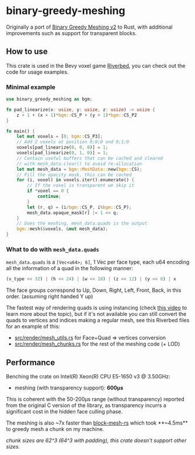 # binary-greedy-meshing
Originally a port of [Binary Greedy Meshing v2](https://github.com/cgerikj/binary-greedy-meshing) to Rust, with additional improvements such as support for transparent blocks.

## How to use
This crate is used in the Bevy voxel game [Riverbed](https://github.com/Inspirateur/riverbed), you can check out the code for usage examples.

### Minimal example
```rust
use binary_greedy_meshing as bgm;

fn pad_linearize(x: usize, y: usize, z: usize) -> usize {
    z + 1 + (x + 1)*bgm::CS_P + (y + 1)*bgm::CS_P2
}

fn main() {
    let mut voxels = [0; bgm::CS_P3];
    // Add 2 voxels at position 0;0;0 and 0;1;0
    voxels[pad_linearize(0, 0, 0)] = 1;
    voxels[pad_linearize(0, 1, 0)] = 1;
    // Contain useful buffers that can be cached and cleared 
    // with mesh_data.clear() to avoid re-allocation
    let mut mesh_data = bgm::MeshData::new(bgm::CS);
    // Fill the opacity mask, this can be cached 
    for (i, voxel) in voxels.iter().enumerate() {
        // If the voxel is transparent we skip it
        if *voxel == 0 {
            continue;
        }
        let (r, q) = (i/bgm::CS_P, i%bgm::CS_P);
        mesh_data.opaque_mask[r] |= 1 << q;
    }
    // Does the meshing, mesh_data.quads is the output
    bgm::mesh(&voxels, &mut mesh_data);
}
```

### What to do with `mesh_data.quads`
`mesh_data.quads` is a `[Vec<u64>; 6]`, 1 Vec<u64> per face type, each u64 encoding all the information of a quad in the following manner:
```rust
(v_type << 32) | (h << 24) | (w << 18) | (z << 12) | (y << 6) | x
```

The face groups correspond to Up, Down, Right, Left, Front, Back, in this order. (assuming right handed Y up)

The fastest way of rendering quads is using instancing (check [this video](https://www.youtube.com/watch?v=40JzyaOYJeY) to learn more about the topic), but if it's not available you can still convert the quads to vertices and indices making a regular mesh, see this Riverbed files for an example of this:
- [src/render/mesh_utils.rs](https://github.com/Inspirateur/riverbed/blob/main/src/render/mesh_utils.rs) for Face+Quad => vertices conversion
- [src/render/mesh_chunks.rs](https://github.com/Inspirateur/riverbed/blob/main/src/render/mesh_chunks.rs) for the rest of the meshing code (+ LOD)

## Performance
Benching the crate on Intel(R) Xeon(R) CPU E5-1650 v3 @ 3.50GHz:
- meshing (with transparency support): **600μs**

This is coherent with the 50-200μs range (without transparency) reported from the original C version of the library, as transparency incurrs a significant cost in the hidden face culling phase.

The meshing is also ~7x faster than [block-mesh-rs](https://github.com/bonsairobo/block-mesh-rs) which took **~4.5ms** to greedy mesh a chunk on my machine.

*chunk sizes are 62^3 (64^3 with padding), this crate doesn't support other sizes.*
